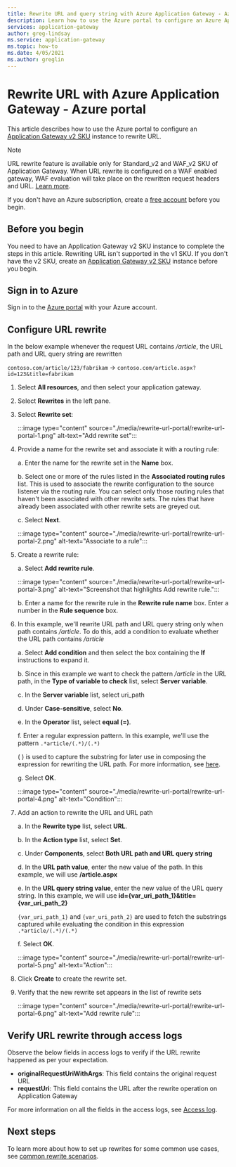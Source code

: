 ```yaml
---
title: Rewrite URL and query string with Azure Application Gateway - Azure portal
description: Learn how to use the Azure portal to configure an Azure Application Gateway to rewrite URL and query string
services: application-gateway
author: greg-lindsay
ms.service: application-gateway
ms.topic: how-to
ms.date: 4/05/2021
ms.author: greglin
---
```


# Rewrite URL with Azure Application Gateway - Azure portal

This article describes how to use the Azure portal to configure an [Application Gateway v2 SKU](application-gateway-autoscaling-zone-redundant.md) instance to rewrite URL.

>[!NOTE]
> URL rewrite feature is available only for Standard_v2 and WAF_v2 SKU of Application Gateway. When URL rewrite is configured on a WAF enabled gateway, WAF evaluation will take place on the rewritten request headers and URL. [Learn more](rewrite-http-headers-url.md#using-url-rewrite-or-host-header-rewrite-with-web-application-firewall-waf_v2-sku).

If you don't have an Azure subscription, create a [free account](https://azure.microsoft.com/free/?WT.mc_id=A261C142F) before you begin.

## Before you begin

You need to have an Application Gateway v2 SKU instance to complete the steps in this article. Rewriting URL isn't supported in the v1 SKU. If you don't have the v2 SKU, create an [Application Gateway v2 SKU](tutorial-autoscale-ps.md) instance before you begin.

## Sign in to Azure

Sign in to the [Azure portal](https://portal.azure.com/) with your Azure account.

## Configure URL rewrite

In the below example whenever the request URL contains */article*, the URL path and URL query string are rewritten

`contoso.com/article/123/fabrikam` -> `contoso.com/article.aspx?id=123&title=fabrikam`

1. Select **All resources**, and then select your application gateway.

2. Select **Rewrites** in the left pane.

3. Select **Rewrite set**:

    :::image type="content" source="./media/rewrite-url-portal/rewrite-url-portal-1.png" alt-text="Add rewrite set":::

4. Provide a name for the rewrite set and associate it with a routing rule:

    a. Enter the name for the rewrite set in the **Name** box.
    
    b. Select one or more of the rules listed in the **Associated routing rules** list. This is used to associate the rewrite configuration to the source listener via the routing rule. You can select only those routing rules that haven't been associated with other rewrite sets. The rules that have already been associated with other rewrite sets are greyed out.
    
    c. Select **Next**.
    
    :::image type="content" source="./media/rewrite-url-portal/rewrite-url-portal-2.png" alt-text="Associate to a rule":::

5. Create a rewrite rule:

    a. Select **Add rewrite rule**.
    
    :::image type="content" source="./media/rewrite-url-portal/rewrite-url-portal-3.png" alt-text="Screenshot that highlights Add rewrite rule.":::
    
    b. Enter a name for the rewrite rule in the **Rewrite rule name** box. Enter a number in the **Rule sequence** box.

6. In this example, we'll rewrite URL path and URL query string only when path contains */article*. To do this, add a condition to evaluate whether the URL path contains */article*

    a. Select **Add condition** and then select the box containing the **If** instructions to expand it.
    
    b. Since in this example we want       to check the pattern */article* in the URL path, in the **Type of variable to check** list, select **Server variable**.
    
    c. In the **Server variable** list, select uri_path
    
    d. Under **Case-sensitive**, select **No**.
    
    e. In the **Operator** list, select **equal (=)**.
    
    f. Enter a regular expression pattern. In this example, we'll use the pattern `.*article/(.*)/(.*)`
    
      ( ) is used to capture the substring for later use in composing the expression for rewriting the URL path. For more information, see [here](rewrite-http-headers-url.md#capturing).

    g. Select **OK**.

    :::image type="content" source="./media/rewrite-url-portal/rewrite-url-portal-4.png" alt-text="Condition":::

 

7. Add an action to rewrite the URL and URL path

   a. In the **Rewrite type** list, select **URL**.

   b. In the **Action type** list, select **Set**.

   c. Under **Components**, select **Both URL path and URL query string**

   d. In the **URL path value**, enter the new value of the path. In this example, we will use **/article.aspx** 

   e. In the **URL query       string value**, enter the new value of the URL query string. In this       example, we will use **id={var_uri_path_1}&title={var_uri_path_2}**
    
    `{var_uri_path_1}` and `{var_uri_path_2}` are used to fetch the substrings captured while evaluating the   condition in this expression `.*article/(.*)/(.*)`
    
   f. Select **OK**.

    :::image type="content" source="./media/rewrite-url-portal/rewrite-url-portal-5.png" alt-text="Action":::

8. Click **Create** to create the rewrite set.

9. Verify that the new rewrite set appears in the list of rewrite sets

    :::image type="content" source="./media/rewrite-url-portal/rewrite-url-portal-6.png" alt-text="Add rewrite rule":::

## Verify URL rewrite through access logs

Observe the below fields in access logs to verify if the URL rewrite happened as per your expectation.

* **originalRequestUriWithArgs**: This field contains the original request URL
* **requestUri**: This field contains the URL after the rewrite operation on Application Gateway

For more information on all the fields in the access logs, see [Access log](monitor-application-gateway-reference.md#access-log).

##  Next steps

To learn more about how to set up rewrites for some common use cases, see [common rewrite scenarios](./rewrite-http-headers-url.md).
